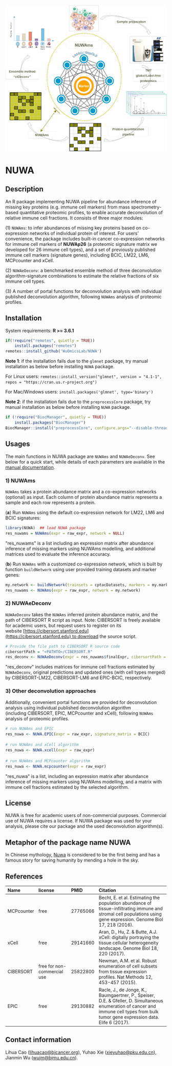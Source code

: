 ![header ](imgs/nuwa.png)

# NUWA

## Description

An R package implementing NUWA pipeline for abundance inference of missing key proteins (e.g. immune cell markers) from mass spectrometry-based quantitative proteomic profiles, to enable accurate deconvolution of relative immune cell fractions. It consists of three major modules: 

(1) `NUWAms`: to infer abundances of missing key proteins based on co-expression networks of individual protein of interest. For users' convenience, the package includes built-in cancer co-expression networks for immune cell markers of <b>NUWAp26</b> (a proteomic signature matrix we developed for 26 immune cell types), and a set of previously published immune cell markers (signature genes), including BCIC, LM22, LM6, MCPcounter and xCell. 

(2) `NUWAeDeconv`: a benchmarked ensemble method of three deconvolution algorithm-signature combinations to estimate the relative fractions of six immune cell types. 

(3) A number of portal functions for deconvolution analysis with individual published deconvolution algorithm, following `NUWAms` analysis of proteomic profiles.


## Installation

System requirements: <b>R >= 3.6.1</b>

```R
if(!require("remotes", quietly = TRUE))
    install.packages("remotes")
remotes::install_github('WuOmicsLab/NUWA')
```
<b>Note 1</b>: if the installation fails due to the `glmnet` package, try manual installation as below before installing `NUWA` package.

For Linux users:
`remotes::install_version("glmnet", version = "4.1-1", repos = "https://cran.us.r-project.org")` 

For Mac/Windows users:
`install.packages('glmnet', type='binary')`

<b>Note 2</b>: if the installation fails due to the `preprocessCore` package, try manual installation as below before installing `NUWA` package.

```R
if (!require("BiocManager", quietly = TRUE))
    install.packages("BiocManager")
BiocManager::install("preprocessCore", configure.args="--disable-threading", force = TRUE)
```

## Usages

The main functions in NUWA package are `NUWAms` and `NUWAeDeconv`. See below for a quick start, while details of each parameters are available in the [manual documentation](https://github.com/WuOmicsLab/NUWA/blob/main/NUWA_1.0.pdf).

### 1) NUWAms

`NUWAms` takes a protein abundance matrix and a co-expression networks (optional) as input. Each column of protein abundance matrix represents a sample and each row represents a protein.  

(**a**) Run `NUWAms` using the default co-expression network for LM22, LM6 and BCIC signatures:

```R
library(NUWA)  ## load NUWA package
res_nuwams = NUWAms(expr = raw_expr, network = NULL)
```
"res_nuwams" is a list including an expression matrix after abundance inference of missing markers using NUWAms modelling, and additional matrices used to evaluate the inference accuracy.

(**b**) Run `NUWAms` with a customized co-expression network, which is built by function `buildNetwork` using user provided training datasets and marker genes:

```R
my.network <- buildNetwork(trainsets = cptacDatasets, markers = my.markers)
res_nuwams <- NUWAms(expr = raw_expr, network = my.network)
```

### 2) NUWAeDeconv

`NUWAeDeconv` takes the `NUWAms` inferred protein abundance matrix, and the path of CIBERSORT R script as input. Note: CIBERSORT is  freely available for academic users, but request users  to register on its website [https://cibersort.stanford.edu](https://cibersort.stanford.edu) to download the  source script.

```R
# Provide the file path to CIBERSORT R source code
cibersortPath = "<PATHTO>/CIBERSORT.R"
res_deconv <- NUWAeDeconv(expr = res_nuwams$finalExpr, cibersortPath = cibersortPath)
```

"res_deconv" includes matrices for immune cell fractions estimated by `NUWAeDeconv`,  original predictions and updated ones (with cell types merged)  by CIBERSORT-LM22, CIBERSORT-LM6 and EPIC-BCIC, respectively. 


### 3) Other deconvolution approaches

Additionally, convenient portal functions are provided for deconvolution analysis using individual published deconvolution algorithm (including CIBERSORT, EPIC, MCPcounter and xCell), following `NUWAms` analysis of proteomic profiles.

```R
# run NUWAms and EPIC
res_nuwa <- NUWA.EPIC(expr = raw_expr, signature_matrix = BCIC)

# run NUWAms and xCell algorithm
res_nuwa <- NUWA.xcell(expr = raw_expr)

# run NUWAms and MCPcounter algorithm
res_nuwa <- NUWA.mcpcounter(expr = raw_expr)
```
"res_nuwa" is a list, including an expression matrix after abundance inference of missing markers using NUWAms modelling, and a matrix with immune cell fractions estimated by the selected algorithm.

## License

NUWA is free for academic users of non-commercial purposes. Commercial use of NUWA requires a license. If NUWA package was used for your analysis, please cite our package and the used deconvolution algorithm(s).

## Metaphor of the package name NUWA
In Chinese mythology, [Nuwa](https://mythopedia.com/topics/nuwa) is considered to be the first being and has a famous story for saving humanity by mending a hole in the sky.

## References
| Name | license | PMID | Citation |
| :- | :- | :- |:- |
| MCPcounter | free | 27765066 | Becht, E. et al. Estimating the population abundance of tissue-infiltrating immune and stromal cell populations using gene expression. Genome Biol 17, 218 (2016). |
| xCell | free | 29141660 | Aran, D., Hu, Z. & Butte, A.J. xCell: digitally portraying the tissue cellular heterogeneity landscape. Genome Biol 18, 220 (2017). |
| CIBERSORT | free for non-commercial use | 25822800 | Newman, A.M. et al. Robust enumeration of cell subsets from tissue expression profiles. Nat Methods 12, 453-457 (2015). |
| EPIC | free | 29130882 | Racle, J., de Jonge, K., Baumgaertner, P., Speiser, D.E. & Gfeller, D. Simultaneous enumeration of cancer and immune cell types from bulk tumor gene expression data. Elife 6 (2017). |

## Contact information
Lihua Cao (lihuacao@bjcancer.org), Yuhao Xie (xieyuhao@pku.edu.cn), Jianmin Wu (wujm@bjmu.edu.cn).
